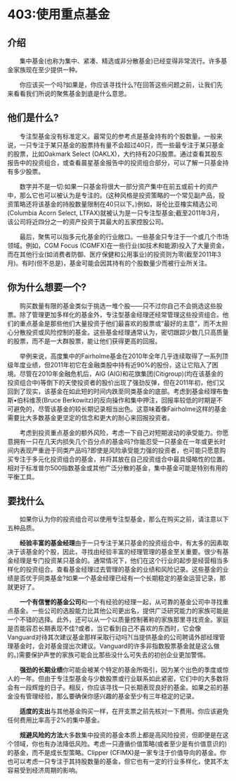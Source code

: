 # 403:使用重点基金
## 介绍

　　集中基金(也称为集中、紧凑、精选或非分散基金)已经变得非常流行。许多基金家族现在至少提供一种。

　　你应该买一个吗?如果是，你应该寻找什么?在回答这些问题之前，让我们先来看看我们所说的聚焦基金到底是什么意思。

## 他们是什么?

　　专注型基金没有标准定义。最常见的参考点是基金持有的个股数量。一般来说，一只专注于某只基金的股票持有量不会超过40只，而一些最专注于某只基金的股票，比如Oakmark Select (OAKLX)，大约持有20只股票。通过查看其股东报告中的投资组合，或查看晨星基金报告中的投资组合部分，可以了解一只基金持有多少股票。

　　数字并不是一切:如果一只基金将很大一部分资产集中在前五或前十的资产中，那么它也可以被认为是专注的。(这种风格是投资策略的一个常见副产品，投资策略还将该基金的持股数量限制在40只以下。)例如，哥伦比亚橡实精选公司(Columbia Acorn Select, LTFAX)就被认为是一只专注型基金;截至2011年3月，该公司将近四分之一的资产投资于其最大的五家控股公司。

　　最后，聚焦可以指多元化基金的行业敞口。一些基金只专注于一个或几个市场领域。例如，CGM Focus (CGMFX)在一些行业(如技术和能源)投入了大量资金，而在其他行业(如消费者防御、医疗保健和公用事业)的投资则为零(截至2011年3月)。有时(但不总是)，基金可能会因其持有的个股数量少而被行业所关注。

## 你为什么想要一个?

　　购买数量有限的基金类似于挑选一堆个股——只不过你自己不会挑选这些股票。除了管理更加多样化的基金外，专注型基金经理还经常管理这些投资组合。他们的重点基金是那些他们大量投资于他们最喜欢的股票或“最好的主意”，而不太担心分散投资或风险控制的基金。这些基金经理通常认为，密切跟踪少数几只高质量的股票，而不是一大群股票，能让他们获得更高的回报。

　　举例来说，高度集中的Fairholme基金在2010年全年几乎连续取得了一系列顶级年度业绩，但2011年初它在金融类股中持有近90%的股份，这让它陷入了困境。尽管在2010年金融危机后，AIG (AIG)和花旗集团(Citigroup)(均在该基金的投资组合中)等倒下的天使投资者的股价出现了强劲反弹，但在2011年初，他们又回到了现实，该基金在如此短的时间内跌至同类基金的底部。考虑到基金经理布鲁斯•伯科维茨(Bruce Berkowitz)的反向操作和集中押注，回报率较低的时期是不可避免的，尽管该基金的较长期记录相当出色。这意味着像Fairholme这样的基金需要比大多数基金更坚定的信念和更大的耐心来回报投资者。

　　考虑到投资重点基金的额外风险，考虑一下自己对短期波动的承受能力。你愿意拥有一只在几天内损失几个百分点的基金吗?你能忍受一只基金在一年或更长时间内表现严重逊于同类产品吗?即使是风险承受能力强的投资者，也可能只愿意购买专注于多元化投资组合的基金，并将其放在自己投资组合中最具侵略性的位置。相对于标准普尔500指数基金或其他广泛分散的基金，集中基金可能是特别有用的平衡工具。

## 要找什么

　　如果你认为你的投资组合可以使用专注型基金，那么在购买之前，请注意以下五种品质。

　　**经验丰富的基金经理**由于一只专注于某只基金的投资组合中，有太多的因素取决于该基金的个股，因此，寻找由经验丰富的经理管理的基金至关重要。很少有基金经理是专门投资某只基金的。通常情况下，他们在这个行业的起步是经营相当多样化的投资组合。查看基金经理过去管理的基金的业绩和风险记录。这些基金的业绩是否优于同类基金?如果一个基金经理已经有一个长期稳定的基金运营记录，那就更好了。

　　**一个有信誉的基金公司**和一个有经验的经理一起，从可靠的基金公司中寻找重点基金。一些公司的选股能力比其他公司更出名，提供广泛研究能力的家族可能是一个不错的选择。此外，还可以从一个以质量控制著称的家族那里寻找资金。家庭是否能容忍长期表现不佳?或者，当它看到自己不喜欢的东西时，它会像Vanguard对待其次建议基金那样采取行动吗?(当提供基金的公司聘请外部经理管理基金时，会对基金提出次建议。Vanguard的许多非指数股票基金就是这么做的。)需要保护声誉的家族可能会比那些没什么可失去的初创企业更加警惕。

　　**强劲的长期业绩**你可能会被某个特定的基金所吸引，因为某个出色的季度或惊人的一年。但由于专注型基金与少数股票或行业联系如此紧密，它们中的大多数将会有一段辉煌的日子。相反，你应该寻找一只长期表现良好的基金。如果之前的基金没有管理经验，那么要确保你感兴趣的基金至少有三年稳定的记录。

　　**适度的支出**与其他基金购买一样，在开支票之前先核对一下费用。你应该避免任何费用比率高于2%的集中基金。

　　**规避风险的方法**大多数集中投资的基金本质上都是高风险投资，但即便是在这个领域，你也有办法降低风险。考虑一只遵循价值策略(或者至少是有价值意识的)的基金，而不是成长型策略。Clipper (CFIMX)是一家专注于价值导向的基金。你也可以考虑一只专注于其持股数量的基金，但它也有一定的行业多样化，使其不太容易受到经济周期的影响。
